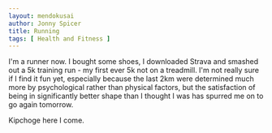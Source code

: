 ```yaml
---
layout: mendokusai
author: Jonny Spicer
title: Running
tags: [ Health and Fitness ]
---
```

I'm a runner now. I bought some shoes, I downloaded Strava and smashed out a 5k training run - my first ever 5k not on a treadmill. I'm not really sure if I find 
it fun yet, especially because the last 2km were determined much more by psychological rather than physical factors, but the satisfaction of being in significantly 
better shape than I thought I was has spurred me on to go again tomorrow.

Kipchoge here I come. 